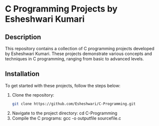 # C Programming Projects by Esheshwari Kumari

## Description
This repository contains a collection of C programming projects developed by Esheshwari Kumari. 
These projects demonstrate various concepts and techniques in C programming, ranging from basic to advanced levels.

## Installation
To get started with these projects, follow the steps below:

1. Clone the repository:
   ```bash
   git clone https://github.com/Esheshwari/C-Programming.git
2. Navigate to the project directory:
   cd C-Programming
3. Compile the C programs:
   gcc -o outputfile sourcefile.c


